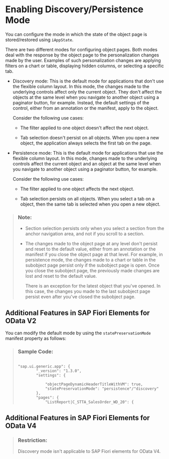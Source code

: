 <!-- loio7c620843ed5946d69e2f932f8d17ac8b -->

# Enabling Discovery/Persistence Mode

You can configure the mode in which the state of the object page is stored/restored using `iAppState`.

There are two different modes for configuring object pages. Both modes deal with the response by the object page to the personalization changes made by the user. Examples of such personalization changes are applying filters on a chart or table, displaying hidden columns, or selecting a specific tab.

-   Discovery mode: This is the default mode for applications that don't use the flexible column layout. In this mode, the changes made to the underlying controls affect only the current object. They don't affect the objects at the same level when you navigate to another object using a paginator button, for example. Instead, the default settings of the control, either from an annotation or the manifest, apply to the object.

    Consider the following use cases:

    -   The filter applied to one object doesn't affect the next object.

    -   Tab selection doesn't persist on all objects. When you open a new object, the application always selects the first tab on the page.


-   Persistence mode: This is the default mode for applications that use the flexible column layout. In this mode, changes made to the underlying controls affect the current object and an object at the same level when you navigate to another object using a paginator button, for example.

    Consider the following use cases:

    -   The filter applied to one object affects the next object.

    -   Tab selection persists on all objects. When you select a tab on a object, then the same tab is selected when you open a new object.



> ### Note:  
> -   Section selection persists only when you select a section from the anchor navigation area, and not if you scroll to a section.
> 
> -   The changes made to the object page at any level don't persist and reset to the default value, either from an annotation or the manifest if you close the object page at that level. For example, in persistence mode, the changes made to a chart or table in the subobject page persist only if the subobject page is open. Once you close the subobject page, the previously made changes are lost and reset to the default value.
> 
>     There is an exception for the latest object that you've opened. In this case, the changes you made to the last subobject page persist even after you've closed the subobject page.



<a name="loio7c620843ed5946d69e2f932f8d17ac8b__section_f12_4kn_dwb"/>

## Additional Features in SAP Fiori Elements for OData V2

You can modify the default mode by using the `statePreservationMode` manifest property as follows:

> ### Sample Code:  
> ```
> 
> "sap.ui.generic.app": {
>         "_version": "1.3.0",
>         "settings": {
>             
>             "objectPageDynamicHeaderTitleWithVM": true,
>             "statePreservationMode": "persistence"/"discovery"
>         },
>         "pages": {
>             "ListReport|C_STTA_SalesOrder_WD_20": {
> 
> ```



<a name="loio7c620843ed5946d69e2f932f8d17ac8b__section_bkt_vyl_mtb"/>

## Additional Features in SAP Fiori Elements for OData V4

> ### Restriction:  
> Discovery mode isn't applicable to SAP Fiori elements for OData V4.

